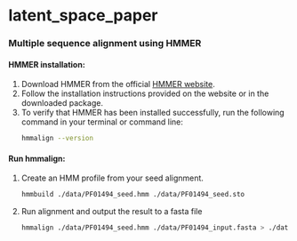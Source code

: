 # latent_space_paper

### Multiple sequence alignment using HMMER
#### HMMER installation:
1. Download HMMER from the official [HMMER website](http://hmmer.org/download.html).
2. Follow the installation instructions provided on the website or in the downloaded package.
3. To verify that HMMER has been installed successfully, run the following command in your terminal or command line:
   ```bash
   hmmalign --version

#### Run hmmalign:
1. Create an HMM profile from your seed alignment.
   ```bash 
   hmmbuild ./data/PF01494_seed.hmm ./data/PF01494_seed.sto
2. Run alignment and output the result to a fasta file
   ```bash
   hmmalign ./data/PF01494_seed.hmm ./data/PF01494_input.fasta > ./data/PF01494_MSA.fasta
